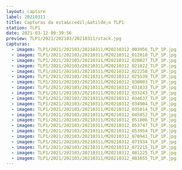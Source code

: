 ```yaml
---
layout: capture
label: 20210311
title: Capturas da esta&ccedil;&atilde;o TLP1
station: TLP1
date: 2021-03-12 00:39:56
preview: TLP1/2021/202103/20210311/stack.jpg
capturas:
  - imagem: TLP1/2021/202103/20210311/M20210312_003956_TLP_1P.jpg
  - imagem: TLP1/2021/202103/20210311/M20210312_012010_TLP_1P.jpg
  - imagem: TLP1/2021/202103/20210311/M20210312_020827_TLP_1P.jpg
  - imagem: TLP1/2021/202103/20210311/M20210312_021822_TLP_1P.jpg
  - imagem: TLP1/2021/202103/20210311/M20210312_022258_TLP_1P.jpg
  - imagem: TLP1/2021/202103/20210311/M20210312_025539_TLP_1P.jpg
  - imagem: TLP1/2021/202103/20210311/M20210312_030003_TLP_1P.jpg
  - imagem: TLP1/2021/202103/20210311/M20210312_031833_TLP_1P.jpg
  - imagem: TLP1/2021/202103/20210311/M20210312_033243_TLP_1P.jpg
  - imagem: TLP1/2021/202103/20210311/M20210312_034637_TLP_1P.jpg
  - imagem: TLP1/2021/202103/20210311/M20210312_034904_TLP_1P.jpg
  - imagem: TLP1/2021/202103/20210311/M20210312_035014_TLP_1P.jpg
  - imagem: TLP1/2021/202103/20210311/M20210312_045852_TLP_1P.jpg
  - imagem: TLP1/2021/202103/20210311/M20210312_051806_TLP_1P.jpg
  - imagem: TLP1/2021/202103/20210311/M20210312_053747_TLP_1P.jpg
  - imagem: TLP1/2021/202103/20210311/M20210312_053954_TLP_1P.jpg
  - imagem: TLP1/2021/202103/20210311/M20210312_070941_TLP_1P.jpg
  - imagem: TLP1/2021/202103/20210311/M20210312_071934_TLP_1P.jpg
  - imagem: TLP1/2021/202103/20210311/M20210312_072215_TLP_1P.jpg
  - imagem: TLP1/2021/202103/20210311/M20210312_081225_TLP_1P.jpg
  - imagem: TLP1/2021/202103/20210311/M20210312_081655_TLP_1P.jpg
---
```

